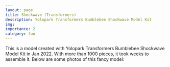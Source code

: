 ```yaml
---
layout: page
title: Shockwave (Transformers)
description: Yolopark Transformers Bumblebee Shockwave Model Kit
img:
importance: 2
category: fun
---
```


This is a model created with Yolopark Transformers Bumblebee Shockwave Model Kit in Jan 2022. With more than 1000 pieces, it took weeks to assemble it. Below are some photos of this fancy model:

<div class="row">
    <div class="col-sm mt-3 mt-md-0">
        <img class="img-fluid rounded z-depth-1" src="{{ '/assets/img/shockwave_img1' | relative_url }}" alt="" title="A lot of pieces..."/>
    </div>
</div>

<div class="row">
    <div class="col-sm mt-6 mt-md-0">
        <img class="img-fluid rounded z-depth-1" src="{{ '/assets/img/shockwave_img2' | relative_url }}" alt="" title="front view"/>
    </div>
    <div class="col-sm mt-6 mt-md-0">
        <img class="img-fluid rounded z-depth-1" src="{{ '/assets/img/shockwave_img3' | relative_url }}" alt="" title="back view"/>
    </div>
</div>
